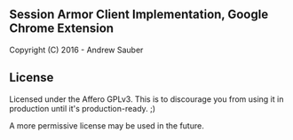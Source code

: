 ## Session Armor Client Implementation, Google Chrome Extension

Copyright (C) 2016 - Andrew Sauber

## License

Licensed under the Affero GPLv3. This is to discourage you from using it in production until it's production-ready. ;)

A more permissive license may be used in the future.
